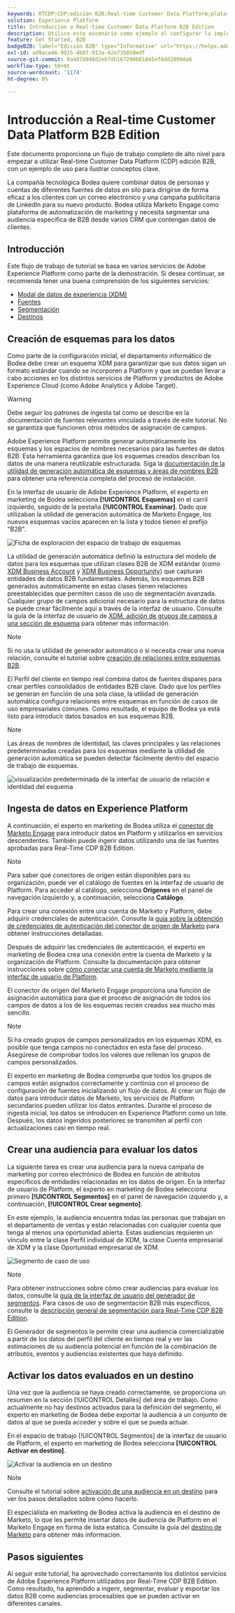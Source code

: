 ```yaml
---
keywords: RTCDP;CDP;edición B2B;Real-time Customer Data Platform;plataforma de datos del cliente en tiempo real;cdp en tiempo real;b2b;cdp
solution: Experience Platform
title: Introducción a Real-time Customer Data Platform B2B Edition
description: Utilice este escenario como ejemplo al configurar la implementación de Adobe Real-time Customer Data Platform B2B Edition.
feature: Get Started, B2B
badgeB2B: label="Edición B2B" type="Informative" url="https://helpx.adobe.com/legal/product-descriptions/real-time-customer-data-platform-b2b-edition-prime-and-ultimate-packages.html newtab=true"
exl-id: ad9ace46-9915-4b8f-913a-42e735859edf
source-git-commit: 8a487d948d2eb7db167298b61045ef8dd2099da6
workflow-type: tm+mt
source-wordcount: '1174'
ht-degree: 0%

---
```


# Introducción a Real-time Customer Data Platform B2B Edition

Este documento proporciona un flujo de trabajo completo de alto nivel para empezar a utilizar Real-time Customer Data Platform (CDP) edición B2B, con un ejemplo de uso para ilustrar conceptos clave.

La compañía tecnológica Bodea quiere combinar datos de personas y cuentas de diferentes fuentes de datos en silo para dirigirse de forma eficaz a los clientes con un correo electrónico y una campaña publicitaria de LinkedIn para su nuevo producto. Bodea utiliza Marketo Engage como plataforma de automatización de marketing y necesita segmentar una audiencia específica de B2B desde varios CRM que contengan datos de clientes.

## Introducción

Este flujo de trabajo de tutorial se basa en varios servicios de Adobe Experience Platform como parte de la demostración. Si desea continuar, se recomienda tener una buena comprensión de los siguientes servicios:

- [Modal de datos de experiencia (XDM)](../xdm/home.md)
- [Fuentes](../sources/home.md)
- [Segmentación](../segmentation/home.md)
- [Destinos](../destinations/home.md)

## Creación de esquemas para los datos

Como parte de la configuración inicial, el departamento informático de Bodea debe crear un esquema XDM para garantizar que sus datos sigan un formato estándar cuando se incorporen a Platform y que se puedan llevar a cabo acciones en los distintos servicios de Platform y productos de Adobe Experience Cloud (como Adobe Analytics y Adobe Target).

>[!WARNING]
>
>Debe seguir los patrones de ingesta tal como se describe en la documentación de fuentes relevantes vinculada a través de este tutorial. No se garantiza que funcionen otros métodos de asignación de campos.

Adobe Experience Platform permite generar automáticamente los esquemas y los espacios de nombres necesarios para las fuentes de datos B2B. Esta herramienta garantiza que los esquemas creados describan los datos de una manera reutilizable estructurada. Siga la [documentación de la utilidad de generación automática de esquemas y áreas de nombres B2B](../sources/connectors/adobe-applications/marketo/marketo-namespaces.md) para obtener una referencia completa del proceso de instalación.

En la interfaz de usuario de Adobe Experience Platform, el experto en marketing de Bodea selecciona **[!UICONTROL Esquemas]** en el carril izquierdo, seguido de la pestaña **[!UICONTROL Examinar]**. Dado que utilizaban la utilidad de generación automática de Marketo Engage, los nuevos esquemas vacíos aparecen en la lista y todos tienen el prefijo &quot;B2B&quot;.

![Ficha de exploración del espacio de trabajo de esquemas](./assets/b2b-tutorial/empty-b2b-schemas.png)

La utilidad de generación automática definió la estructura del modelo de datos para los esquemas que utilizan clases B2B de XDM estándar (como [XDM Business Account](../xdm/classes/b2b/business-account.md) y [XDM Business Opportunity](../xdm/classes/b2b/business-opportunity.md)) que capturan entidades de datos B2B fundamentales. Además, los esquemas B2B generados automáticamente en estas clases tienen relaciones preestablecidas que permiten casos de uso de segmentación avanzada. Cualquier grupo de campos adicional necesario para la estructura de datos se puede crear fácilmente aquí a través de la interfaz de usuario. Consulte la guía de la interfaz de usuario de [XDM, adición de grupos de campos a una sección de esquema](../xdm/ui/resources/schemas.md#add-field-groups) para obtener más información.

>[!NOTE]
> 
>Si no usa la utilidad de generador automático o si necesita crear una nueva relación, consulte el tutorial sobre [creación de relaciones entre esquemas B2B](../xdm/tutorials/relationship-b2b.md).

El Perfil del cliente en tiempo real combina datos de fuentes dispares para crear perfiles consolidados de entidades B2B clave. Dado que los perfiles se generan en función de una sola clase, la utilidad de generación automática configura relaciones entre esquemas en función de casos de uso empresariales comunes. Como resultado, el equipo de Bodea ya está listo para introducir datos basados en sus esquemas B2B.

>[!NOTE]
> 
>Las áreas de nombres de identidad, las claves principales y las relaciones predeterminadas creadas para los esquemas mediante la utilidad de generación automática se pueden detectar fácilmente dentro del espacio de trabajo de esquemas.
>
>![visualización predeterminada de la interfaz de usuario de relación e identidad del esquema](./assets/b2b-tutorial/schema-identity-relationship.png)

## Ingesta de datos en Experience Platform

A continuación, el experto en marketing de Bodea utiliza el [conector de Marketo Engage](../sources/connectors/adobe-applications/marketo/marketo.md) para introducir datos en Platform y utilizarlos en servicios descendentes. También puede ingerir datos utilizando una de las fuentes aprobadas para Real-Time CDP B2B Edition.

>[!NOTE]
> 
>Para saber qué conectores de origen están disponibles para su organización, puede ver el catálogo de fuentes en la interfaz de usuario de Platform. Para acceder al catálogo, selecciona **Orígenes** en el panel de navegación izquierdo y, a continuación, selecciona **Catálogo**.

Para crear una conexión entre una cuenta de Marketo y Platform, debe adquirir credenciales de autenticación. Consulte la [guía sobre la obtención de credenciales de autenticación del conector de origen de Marketo](../sources/connectors/adobe-applications/marketo/marketo-auth.md) para obtener instrucciones detalladas.

Después de adquirir las credenciales de autenticación, el experto en marketing de Bodea crea una conexión entre la cuenta de Marketo y la organización de Platform. Consulte la documentación para obtener instrucciones sobre [cómo conectar una cuenta de Marketo mediante la interfaz de usuario de Platform](../sources/tutorials/ui/create/adobe-applications/marketo.md).

El conector de origen del Marketo Engage proporciona una función de asignación automática para que el proceso de asignación de todos los campos de datos a los de los esquemas recién creados sea mucho más sencillo.

>[!NOTE]
> 
>Si ha creado grupos de campos personalizados en los esquemas XDM, es posible que tenga campos no conectados en esta fase del proceso. Asegúrese de comprobar todos los valores que rellenan los grupos de campos personalizados.

El experto en marketing de Bodea comprueba que todos los grupos de campos están asignados correctamente y continúa con el proceso de configuración de fuentes inicializando un flujo de datos. Al crear un flujo de datos para introducir datos de Marketo, los servicios de Platform secundarios pueden utilizar los datos entrantes. Durante el proceso de ingesta inicial, los datos se introducen en Experience Platform como un lote. Después, los datos ingeridos posteriores se transmiten al perfil con actualizaciones casi en tiempo real.

## Crear una audiencia para evaluar los datos

La siguiente tarea es crear una audiencia para la nueva campaña de marketing por correo electrónico de Bodea en función de atributos específicos de entidades relacionadas en los datos de origen. En la interfaz de usuario de Platform, el experto en marketing de Bodea selecciona primero **[!UICONTROL Segmentos]** en el panel de navegación izquierdo y, a continuación, **[!UICONTROL Crear segmento]**.

En este ejemplo, la audiencia encuentra todas las personas que trabajan en el departamento de ventas y están relacionadas con cualquier cuenta que tenga al menos una oportunidad abierta. Estas audiencias requieren un vínculo entre la clase Perfil individual de XDM, la clase Cuenta empresarial de XDM y la clase Oportunidad empresarial de XDM.

![Segmento de caso de uso](./assets/b2b-tutorial/use-case-segment.png)

>[!NOTE]
> 
>Para obtener instrucciones sobre cómo crear audiencias para evaluar los datos, consulte la [guía de la interfaz de usuario del generador de segmentos](../segmentation/ui/segment-builder.md). Para casos de uso de segmentación B2B más específicos, consulte la [descripción general de segmentación para Real-Time CDP B2B Edition](./segmentation/b2b.md).

El Generador de segmentos le permite crear una audiencia comercializable a partir de los datos del perfil del cliente en tiempo real y ver las estimaciones de su audiencia potencial en función de la combinación de atributos, eventos y audiencias existentes que haya definido.

## Activar los datos evaluados en un destino

Una vez que la audiencia se haya creado correctamente, se proporciona un resumen en la sección [!UICONTROL Detalles] del área de trabajo. Como actualmente no hay destinos activados para la definición del segmento, el experto en marketing de Bodea debe exportar la audiencia a un conjunto de datos al que se pueda acceder y sobre el que se pueda actuar.

En el espacio de trabajo [!UICONTROL Segmentos] de la interfaz de usuario de Platform, el experto en marketing de Bodea selecciona **[!UICONTROL Activar en destino]**.

![Activar la audiencia en un destino](./assets/b2b-tutorial/activate-to-destination.png)

>[!NOTE]
> 
>Consulte el tutorial sobre [activación de una audiencia en un destino](https://experienceleague.adobe.com/docs/marketo/using/product-docs/core-marketo-concepts/smart-lists-and-static-lists/static-lists/push-an-adobe-experience-cloud-segment-to-a-marketo-static-list.html) para ver los pasos detallados sobre cómo hacerlo.

El especialista en marketing de Bodea activa la audiencia en el destino de Marketo, lo que les permite insertar datos de audiencia de Platform en el Marketo Engage en forma de lista estática. Consulte la guía del [destino de Marketo](https://experienceleague.adobe.com/docs/experience-platform/destinations/catalog/adobe/marketo-engage.html) para obtener más información.

## Pasos siguientes

Al seguir este tutorial, ha aprovechado correctamente los distintos servicios de Adobe Experience Platform utilizados por Real-Time CDP B2B Edition. Como resultado, ha aprendido a ingerir, segmentar, evaluar y exportar los datos B2B como audiencias procesables que se pueden activar en diferentes canales.
